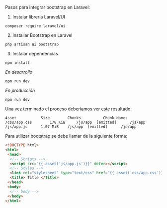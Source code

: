 Pasos para integrar bootstrap en Laravel:

1. Instalar libreria Laravel/UI

```pwsh
composer require laravel/ui
```

2. Installar Bootstrap en Laravel

```pwsh
php artisan ui bootstrap
```

3. Instalar dependencias

```pwsh
npm install
```

*En desarrollo*

```pwsh
npm run dev
```

*En producción*

```pwsh
npm run dev
```

Una vez terminado el proceso deberíamos ver este resultado:

```pwsh
Asset			Size		Chunks			Chunk Names
/css/app.css		178 KiB		/js/app  [emitted]  	/js/app
/js/app.js		1.07 MiB  	/js/app  [emitted]  	/js/app
```

Para utilizar bootstrap se debe llamar de la siguiente forma:

```html
<!DOCTYPE html>
<html>
 <head>
  <!-- Scripts -->
  <script src="{{ asset('js/app.js')}}" defer></script>
  <!-- Styles -->
  <link rel="stylesheet" type="text/css" href="{{ asset('css/app.css')}}">
  <title> Title </title>
 </head>
 <body>
  <!-- body -->
 </body>
</html>
```
